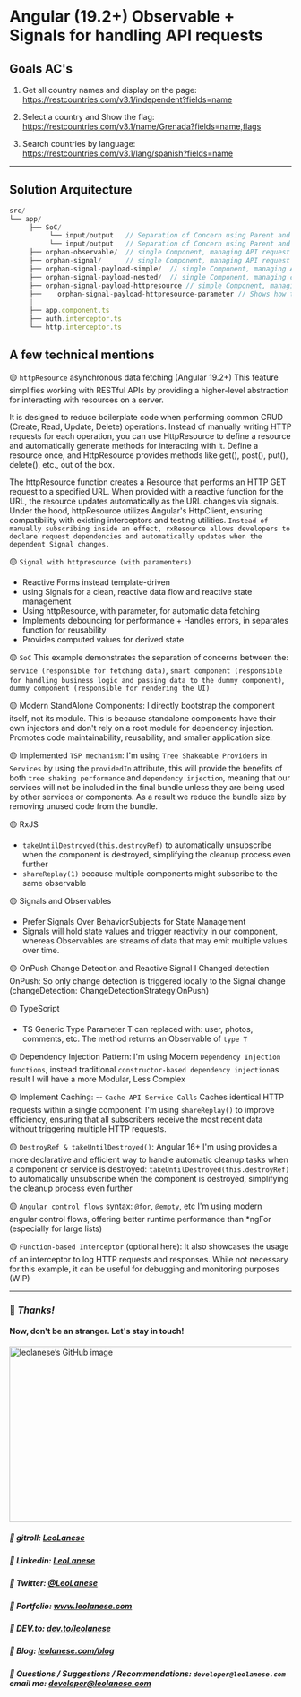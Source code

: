 # Angular (19.2+) Observable + Signals for handling API requests

## Goals AC's

1.	Get all country names and display on the page: 
https://restcountries.com/v3.1/independent?fields=name

2.	Select a country and Show the flag: 
https://restcountries.com/v3.1/name/Grenada?fields=name,flags

3.	Search countries by language: 
https://restcountries.com/v3.1/lang/spanish?fields=name  

---

## Solution Arquitecture

```js
src/
└── app/
     ├── SoC/
          └── input/output   // Separation of Concern using Parent and Child, @Input()/@Output()
          └── input/output   // Separation of Concern using Parent and Child, input signal/@Output()  
     ├── orphan-observable/  // single Component, managing API request using Observables
     ├── orphan-signal/      // single Component, managing API request using Signals
     ├── orphan-signal-payload-simple/  // single Component, managing API request using Signal
     ├── orphan-signal-payload-nested/  // single Component, managing complex API request using Signal
     ├── orphan-signal-payload-httpresource // simple Component, managing API request using Signals with httpResouce asynchronous data fetching
     ├──    orphan-signal-payload-httpresource-parameter // Shows how the new signals approach replaces the traditional RxJS pattern
     |
     ├── app.component.ts
     ├── auth.interceptor.ts
     └── http.interceptor.ts
```

## A few technical mentions

🟡 `httpResource` asynchronous data fetching (Angular 19.2+)
This feature simplifies working with RESTful APIs by providing a higher-level abstraction for interacting with resources on a server.

It is designed to reduce boilerplate code when performing common CRUD (Create, Read, Update, Delete) operations. Instead of manually writing HTTP requests for each operation, you can use HttpResource to define a resource and automatically generate methods for interacting with it. Define a resource once, and HttpResource provides methods like get(), post(), put(), delete(), etc., out of the box.

The httpResource function creates a Resource that performs an HTTP GET request to a specified URL. When provided with a reactive function for the URL, the resource updates automatically as the URL changes via signals. Under the hood, httpResource utilizes Angular's HttpClient, ensuring compatibility with existing interceptors and testing utilities.
`Instead of manually subscribing inside an effect, rxResource allows developers to declare request dependencies and automatically updates when the dependent Signal changes.`

🟡 `Signal with httpresource (with paramenters)`
- Reactive Forms instead template-driven
- using Signals for a clean, reactive data flow and reactive state management
- Using httpResource, with parameter, for automatic data fetching
- Implements debouncing for performance + Handles errors, in separates function for reusability
- Provides computed values for derived state


🟡 `SoC`
This example demonstrates the separation of concerns between the: 
`service (responsible for fetching data)`, 
`smart component (responsible for handling business logic and passing data to the dummy component)`, `dummy component (responsible for rendering the UI)` 

🟡 Modern StandAlone Components:
I directly bootstrap the component itself, not its module. This is because standalone components have their own injectors and don't rely on a root module for dependency injection. Promotes code maintainability, reusability, and smaller application size.

🟡 Implemented `TSP mechanism`:
I'm using `Tree Shakeable Providers` in `Services` by using the `providedIn` attribute, this will provide the benefits of both `tree shaking performance` and `dependency injection`,
meaning that our services will not be included in the final bundle unless they are being used by other services or components. As a result we reduce the bundle size by removing unused code from the bundle.

🟡 RxJS
- `takeUntilDestroyed(this.destroyRef)` to automatically unsubscribe when the component is destroyed, simplifying the cleanup process even further
- `shareReplay(1)` because multiple components might subscribe to the same observable

🟡 Signals and Observables
- Prefer Signals Over BehaviorSubjects for State Management
- Signals will hold state values and trigger reactivity in our component, whereas Observables are streams of data that may emit multiple values over time.

🟡 OnPush Change Detection and Reactive Signal 
I Changed detection OnPush: So only change detection is triggered locally to the Signal change (changeDetection: ChangeDetectionStrategy.OnPush)

🟡 TypeScript
- TS Generic Type Parameter <T>
T can replaced with: user, photos, comments, etc. 
The method returns an Observable of `type T`

🟡 Dependency Injection Pattern:
I'm using Modern `Dependency Injection functions`, instead traditional `constructor-based dependency injection`as result I will have a more Modular, Less Complex

🟡 Implement Caching:
-- `Cache API Service Calls`
Caches identical HTTP requests within a single component:
I'm using `shareReplay()` to improve efficiency, ensuring that all subscribers receive the most recent data without triggering multiple HTTP requests.


🟡 `DestroyRef & takeUntilDestroyed()`: Angular 16+
I'm using provides a more declarative and efficient way to handle automatic cleanup tasks when a component or service is destroyed: `takeUntilDestroyed(this.destroyRef)` to automatically unsubscribe when the component is destroyed, simplifying the cleanup process even further


🟡 `Angular control flows` syntax: `@for`, `@empty`, etc
I'm using modern angular control flows, offering better runtime performance than *ngFor (especially for large lists)

🟡 `Function-based Interceptor` (optional here): 
It also showcases the usage of an interceptor to log HTTP requests and responses. While not necessary for this example, it can be useful for debugging and monitoring purposes (WIP)


---
### :100: <i>Thanks!</i>
#### Now, don't be an stranger. Let's stay in touch!

<a href="https://github.com/leolanese" target="_blank" rel="noopener noreferrer">
  <img src="https://scastiel.dev/api/image/leolanese?dark&removeLink" alt="leolanese’s GitHub image" width="600" height="314" />
</a>

##### :radio_button: gitroll: <a href="https://gitroll.io/profile/uCOZ9SM8b7ne9h17NuPuKVky9uFh2" target="_blank">LeoLanese</a>
##### :radio_button: Linkedin: <a href="https://www.linkedin.com/in/leolanese/" target="_blank">LeoLanese</a>
##### :radio_button: Twitter: <a href="https://twitter.com/LeoLanese" target="_blank">@LeoLanese</a>
##### :radio_button: Portfolio: <a href="https://www.leolanese.com" target="_blank">www.leolanese.com</a>
##### :radio_button: DEV.to: <a href="https://www.dev.to/leolanese" target="_blank">dev.to/leolanese</a>
##### :radio_button: Blog: <a href="https://www.leolanese.com/blog" target="_blank">leolanese.com/blog</a>
##### :radio_button: Questions / Suggestions / Recommendations: `developer@leolanese.com` email me: <a href="mailto:developer@leolanese.com">developer@leolanese.com</a>

